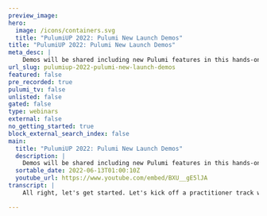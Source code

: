 ```yaml
---
preview_image:
hero:
  image: /icons/containers.svg
  title: "PulumiUP 2022: Pulumi New Launch Demos"
title: "PulumiUP 2022: Pulumi New Launch Demos"
meta_desc: |
    Demos will be shared including new Pulumi features in this hands-on, coding-heavy session. You will learn how to build, deploy, and manage cloud ap...
url_slug: pulumiup-2022-pulumi-new-launch-demos
featured: false
pre_recorded: true
pulumi_tv: false
unlisted: false
gated: false
type: webinars
external: false
no_getting_started: true
block_external_search_index: false
main:
  title: "PulumiUP 2022: Pulumi New Launch Demos"
  description: |
    Demos will be shared including new Pulumi features in this hands-on, coding-heavy session. You will learn how to build, deploy, and manage cloud applications with infrastructure as code, powered by popular programming languages. You can expect to pick up new best practices for taming cloud complexity and supercharging your productivity when building with modern cloud architectures.
  sortable_date: 2022-06-13T01:00:10Z
  youtube_url: https://www.youtube.com/embed/BXU__gE5lJA
transcript: |
    All right, let's get started. Let's kick off a practitioner track with uh Kat Cosgrove who will be joined by engineers Kyle Dickler and Aaron Friel who actually built the Java and the support to show you some cool demos and dig in even deeper. Hey, y'all, thank you for joining us at Pulumi up. I hope you enjoyed the opening keynote. We had some pretty exciting announcements but we didn't have quite enough time within the keynote to do justice to the two things. We were most excited about the introduction of support for Yaml and support for Java. I am here to help with that. My name is Kat Cosgrove, staff developer advocate here at Pulumi. I will be your guide and I'm joined by two colleagues today, Aaron Friel and Kyle Dickler. We'll be giving you an overview of both features including demos and some ideal use cases. So let's dive in for the ops folks in the crowd. We're excited to introduce Yaml support for Pulumi. This is designed with simplicity in mind and it's ideal for smaller and less complex deployments. If you're coming from another environment that uses Yaml, this is gonna look very familiar to you if you have experience with Kubernetes deployments, this is going to look nearly identical. L for Pulumi has access to all core features of Pulumi. It's also able to consume outputs from other Pulumi programs and can even use components written in other supported languages. So it's it's pretty flexible uh now because it is YAML, you don't have access to things like loops. But if you do reach a point where the expressivity of a programming language is required a Pulumi program written in YAML can be quickly and easily converted to the supported programming language of your choice using the Pulumi cli. So what does that look like to help? I've got my coworker Aaron Freel here to show off some possible applications of Pulumi for Yaml. So I will now toss it over to him. Yeah. Thank you, Kat for introducing me. Uh I'm here to walk through a few quick demos of the new Pulumi Yaml language support. Um We're gonna walk through demoing setting up a S3 static website. You can probably already see that on the screen. Uh We're gonna stand up an Eks Cluster, we're gonna play some things to it and then we're gonna do something a little more magical. We're gonna convert that YL into Python and typescript uh to start out with. I want to talk through uh this S3 website pluming program. So, uh if you're familiar with Pulumi, you've probably seen the Pulumi dot YL project file before we've extended it with a few new things. I'm gonna go through these sort of top to bottom here. Uh and highlight uh we are setting the run time to YAML that's gonna use our language host and uh that will ship with the Pulumi cli uh built in. You're gonna be able to clear resources in your Pulumi dot L. Uh We are declaring a my bucket resource and we're using our API docs to get this type string here. Uh The top first part of the type string is the Pulumi package that's providing it. Um And some packages we'll use a hierarchical scheme. A US has a wide variety of resources. So we're gonna be looking under the S3 colon bucket for this uh resource and we're gonna be declaring some properties. We support all of the rich properties that we have in our API do for ya. So we're gonna give this an explicit name. I've already uh practiced standing this up. Uh We're gonna give this uh a website declaration, so we're gonna have it serve a static website. Uh And then we're also gonna give it a uh an index uh document to be able to store in that. So we're gonna create a bucket object resource, declare uh properties on that bucket. And this is where we, because we are controlling the YAML uh execution. If you will, uh we can do things like variable interpolation so we can uh use a dollar sign and curly brackets to refer back to this resource. Um You can do this in either order I could put the index above my bucket. And uh what we'll do is when we read this EML document, we're gonna reorder anything uh in order to avoid cycles for one thing uh and detect those and, and by an error. Uh but also to um ensure that resources are created in the, the appropriate order, right, the bucket has to exist before we can create an object in it. We're gonna insert this uh object as an index dot html and we're going to then uh put a asset uh as the source. So we do support our assets and archives. We have six flavors of those from file assets to uh nested uh sort of like tar file, sort of assets where you can specify multiple files within a single asset. Um We're just using a single static string here. Uh We're gonna serve this uh malformed H two L five document that just has a, a heading saying hello with uh with love from Plumy. Uh We're gonna set that to public read of course. Uh And then we're going to set the content type uh so that we can actually pull that down with curl and get a, a nice output. Lastly, um in order to actually get that output into my cli, um we're going to declare some outputs, we're gonna set the bucket, endpoint uh output to, again, we're gonna interpolate this uh variable reference using the dollar sign. Curly brackets. Refer to my bucket, refer to the website out endpoint output on that bucket. So just do a quick demo of what that looks like. Let's go back here. I'm gonna do a stack in it. DEV and I'm gonna do put config but need to set a region and me up. So again, this is baked into the plume cli as of today. And my mistake there, let's uh select yes on Flew Me up and you'll see that this creates AAA S3 bucket, puts that object there uh and makes that accessible uh via the S3 URL. Uh And I'm just gonna give that about five seconds here uh to ensure that uh I don't uh hit a, a negative DNS cash uh when I try to curl that. So I'm going to do a plumy stack, output bucket pin point. And I see that I have successfully pushed this uh index dot html uh into this bucket. So I can use plumy to deploy static websites um with sort of arbitrary complexity there. Um This is a fairly straightforward example though. And uh we think that some of our customers are going to want to use things like our component resources uh such as our eks provider where they will bake in sort of best practices or good defaults. Uh And I want to show an example of what that looks like here with an EKS example. So um starting out, we have uh a, an additional uh key here. We have a variables decoration in those variables. We are declaring two variables. And uh if you're familiar with deploying to ad us, you often need to do things like get the default VPC ID uh or get the list of subnets within a VPC. Um Those would be considered functions in our API docs and we do support those in Yem, this is what one of those looks like. It's a function in voke anywhere we support a uh an expression in our syntax, we support replacing that expression with just an object. So this is an object containing a single key function invoke. And you can then specify again from our A P A dot API docs sorry. And then you can specify from our API docs, the uh type of this function or the, the name of this function, uh any arguments that it requires. And optionally if you have a single return uh key that you would like, uh you can ask for just that single I id for example key. Um or you could get back an object and store that in the variable and use again our uh interpolation syntax to be able to retrieve properties off of that similar thing with the Subnet I DS. We're going to be invoking the easy to get Subnet I DS function and we're gonna be passing it the VPC ID that we previously acquired. And then I think this is the really magical part here is this entire cluster declaration is only nine lines of code using our Eks provider uh specifying Eks colon cluster, specifying the VPC and subnet I DS that we declared earlier and declaring a fairly small size cluster for our use case here. Um with just uh two instances T two medium. And uh and then for us to be able to actually operate on this cluster, we're gonna pull out the cube config that uh an S or uh app team user uh might need to access that cluster. Now, I'm gonna spare folks uh having to go through watching an entire ES cluster go up, but I will show what that looks like in terms of a preview experience uh before we move into a sort of a pre baked cluster to deploy some resources on top of it. Um So you can see here uh even though I specified only a single EKS cluster of resource, that component contains a wealth of other things that are required in order to securely and correctly deploy EKS into an Amazon uh account. So uh I will go over all of those uh subs resources. Uh But this is I think the power of packaging up component resources in our registry. Uh And we hope to expand that in the future lastly for our uh YAML uh program demos Um I'm going to take that EKS cluster and demonstrate how we can use that cluster decl declaration to deploy some Kubera resources onto the cluster in the same YAML program. So obtaining some of the same uh levels of sequencing and complexity that you can get in a uh in one of our other supported languages uh without having to buy into all of the complexity of well having to run and run time or compile a program for those other languages. So I'm adding a few new things into this uh document. First, we have a configuration key. Uh This is equivalent to in our other language being able to say uh the config dot get boolean get string. Uh This is in case you have a default value that you want to provide uh for referencing, config we can specify a default here. And if then a user were to override that and I'm gonna switch over to the stat config I could set image name to anything I chose here. And that would then override uh the config on a per stack basis for that uh project. So now I'm gonna stick with though my default of uh just a simple uh web server image that I've pushed up. And I'm gonna go over uh some of the new parts of this document. So I've taken the existing EKS cluster that we just previously looked at and I've highlighted using uh my editor some of the new changes here. So first, I've added a new variable which is uh not a string or boolean, but it's actually a map and it's a, it's a Yel or Jason S uh map and it's defining a key map, a key app, sorry. And it's defining a key app uh with the value of engine demo. And that's just to avoid some repetition later on in the document. Um For folks who are familiar with KTIS, you often have to provide this uh labels uh property in multiple places. This just simplifies that. So how do we deploy onto a cluster waiting for that previously defined UK S cluster uh to spin up? Well, we start by deploying a provider resource. So this is going to then provide the configuration for future resources that we want to deploy into a particular community provider. Um And the flexibility this offers is you could potentially have multiple uh PP sorry. And the flexibility that this offers is that you could potentially have multiple cum providers in the same uh Pulumi program and deploy into multiple clusters. Uh One, you know one resource into the first cluster, one resource into the second and coordinate more complex uh deployments. In our case, we've declared a single KS provider resource. We're gonna pass in that cube config that we had shown earlier as an output. We're gonna deploy a demo name space and we're taking advantage of plume's automatic naming. So when we deploy this demo uh name space Pulumi is going to generate a suffix of uh demo dash and then it's gonna generate some base 64 esque uh uh suffix so that we don't conflict with any other resources deployed in the cluster. Um So all we have to provide is that provider option. The next uh two resources here um should be extremely familiar for cumbers professionals. Um We've got a uh apps V one deployment and the content of this resource, the properties is almost verbatim what you would see via cube cuddle get uh output into em. Uh The only difference being that we have uh these app labels uh as I mentioned earlier. Um and the ability to then interpolate in, for example, uh what that auto generated name, space name is going to be. So uh lastly uh as well, uh we have that image name pulled in from our config so we can have a different image in each environment that we want to deploy to for each stack. Uh We declare a service um again, very, very similar to uh what a KTIS get service output would look like uh just with these interpolated uh invariables and we have an output of a host name uh again, pulling off some output that would we have to it would sorry. And we have an output of a host name that depends upon the uh the status of the load balancer having completed. Um So we we will correctly await for that service uh to deploy and for an elastic load balancer host name to be assigned to it. Uh in order to be able to provide a useful host name for the user to use immediately after the stack uh is deployed. All right. And now let's look at what it looks like to Pulumi up this cluster and the resources into it. So, uh we're starting out with an EKS cluster that I had previously deployed. So we should only see the provider uh name space deployment and service to access that deployment. Uh spin up in this preview. That's indeed uh what we see and make the terminal a little larger. You can see the whole plan here and the host name is an output because we don't necessarily know what the elastic load balancer is going to assign to that service. We're gonna have to await it after deployment. So let's watch that happen here. Um This should be pretty quick uh is a little faster deploy than uh Eks. And uh then we're gonna get that elastic load balancer uh host name as a output. So you can see the deployment is finished initializing. Um We're waiting for that service to acquire a internal and an external IP and now the elastic load balancer has assigned a host name to it. Excellent. Uh We've waited a second for that host name to be available. We're now going to uh request it and we can see that we've pushed up uh this engine X Doer image with a very simple web page available on ELB. So that's how you can structure uh Plumy L projects from, from simple to fairly complex. Um But uh there may be some cases where you need to uh exit out of the YL environment and go to uh Python or typescript or any of our other supported languages. And we do want to uh enable our cloud engineers to do so uh when they reach that point where they need to reach for a loop or they need to reach for some more complexity or an external library. Um So I'm gonna go back to that first uh S3 example to highlight our last and I think the most exciting feature of the YO launch. So we are introducing a uh what we call Pulumi convert. Uh We're gonna be able to convert from a source to a destination language and project um starting with our Gammel uh language support. So Pulumi convert, I'm gonna convert this S3 website example. So again, this is just the static website uh deployed three. I'm gonna convert that to Python. I'm gonna write that to the as Python directory. And uh while it's experimental, I got these nice little hearts displaying and you're gonna see it spinning up a Python virtual environment, uh installing the necessary dependencies. And uh shortly we're gonna see that it's gonna tell us that we can just CD into that directory. Uh And plu me up and we should have our program now converted to Python uh with full fidelity. All right. So it says that I can change directory is that says that I can run flew me up and we should see no differences here. Um Again, this is a full fidelity conversion of the YAML program into Python. And what does that look like inside as Python? Of course, we have some of the uh extra directories that Python has created. We have a virtual environment. We have a main dot pie, which is where our Pulumi program now lives. And uh inside, we have our same resource declarations, but now converted to Python including as you can see uh handling things like uh the supply in order to be able to get the website endpoint and then interpolate it into a string. So you can see here where there are some advantages of YAML uh where we've actually shaved away some of the complexity. But uh when you do need to go to a Python or a typescript, we do support that as well. And um just to demo that typescript support, I'm gonna now convert that to typescript and we will shortly see uh a typescript version of our program again, installing dependencies, we invoking N PM here and uh we're gonna pull down everything you need in order to be able to run a plume me up in that project uh as if you had originally written this in typescript. Fantastic. And now we have the same program again now in typescript using typescript syntax formatted uh and using our fluy dot interpolate syntax there. Thank you so much for your time today and thank you, Kat, back to you. Thank you for that demo reel. And for those of you interested in the JB M, we are excited to announce support for Java 11 and higher including languages like Ska Cot, uh closure groovy, whatever you'll get the same support for Pulumi core features that you enjoy using any of our other supported languages. Plus the feature rich rich ecosystem of the JB M that you're already used to. That means the ability to use any number of JB M languages, all of the autocomplete and error support you get from your favorite ID ES testing frameworks and more now for your infrastructure, not just your application code will soon also be introducing Java support for the Pulumi automation API policy is code and multi-language component authoring. This is a huge step for our mission to make infrastructures code accessible to all flavors of developers. And a huge boon for JB M developers who want to be able to manage their infrastructure programmatically without learning A DS L ready to see it in action. I would like to introduce to you Kyle Bixler who's here to show off some of our favorite use cases for Pulumi and Java. Take it away. Kyle. Hi, I'm Kyle. I'm a developer on the Pulumi Java project. And I'm here today to show off two stacks that deploy one of them deploys an EKS cluster, which is Amazon managed Kubernetes uh and an S3 bucket that's able to be accessed by that cluster through uh role based access con uh role based access control. Uh The other stack I'm demoing is going to be a Java Spring application that you're gonna be able to deploy to that cluster using uh Java itself. So a lot of the Java does out there that, you know, are really happy about using java and might want to be able to use Java for more than just their application code. Don't have to, you know, write the L or configuration language in order to do it. So the first stack that I'm gonna show today is gonna be that Kuti stack. Uh This is more of a stack that an operations team would be working on. And first, I'm gonna open up the build dot gradle in order to get started with this, you're gonna want to, well, one, I'd recommend just copying the build that gradle itself because it's set up properly and it has the dependencies you need. So if you have uh com dot Pulumi Pulumi, in order to be able to use the engine and then you have whatever providers you want to use right here. So if you want to import an AWS provider. You would do com dot Pulumi and an aws. If you want GCP, you put GCP here instead. Ok. So now that we've, uh covered just kind of the set up stuff, I'm gonna go right into the stack itself. So if you see here, we want to import Pulumi, uh comes out Pulumi Pulumi. And then in our main function, we want to use this run method on that class to be able to call this function over here. This function takes a context object in order to be able to, you know, cry define exports and to be able to interact with your poli config. So if you look here, we have support for, you know, in teen, you can see like what what uh methods are on this object and you can kind of consume them. It's really, really nice. So down here, you see we uh we export from the stack, the cube config and the bucket name that we're deploying. And because we want to be able to use this in our spring our spring good application stack to be able to deploy it to the C cluster we're deploying here. So at the end of this function, you're gonna want to return the context dot exports uh call and uh or the context dot exports uh return value. And now that we've kind of covered this uh function, we want to move into the stack that's deploying this. So if we look or the function that's deploying this. So if you look in here, we've got pretty basic setup. You wanna create a bucket call by calling the constructor and you want to create a policy to read from that bucket by, you know, calling the constructor for this policy. They're imported uh through this uh through normal java imports. You see the policies pulled in through the IM wild card and you pull in the bucket through this S3 import. And one thing you'll notice is that we have overrides to be able to er overloads to be able to, you know, call it with just the name and then it constructs it with the default arguments or you want to pass in a, you know, the arguments that you wanna configure your resource with. So for the policy, we want to configure what the policy actually is. So we have this policy function on here to set it on the builder. So if you look over here, we have the, we grab the bucket name and we grab the bucket name over here and we in line it over here, there are probably a lot of, you probably want to do some parameter checking on this if you do it, if you do this yourself. But for the sake of this demo, we wanted to leave it pretty concise. So we have some helper functions down here to return the name of the bucket and also the read policy because we want to be able to use that later on in order for our EKS cluster to be able to read from this bucket. So the next part is going to be deploying the EKS cluster. So we use our EKS provider to do this. So if you look in here, we have uh we have a cluster that we're declaring. So you'll notice that this has 33 arguments. You have the name, you have the arguments for this cluster and you have this uh resource options builder. And you'll notice that we set protect to be true. We don't want to accidentally delete this for our demo because it takes a really long time to spin these things back up. And one thing I'd like to mention is that you can, you get the nice rich intelligent that everyone loves about Java and inte to be able to like get a type information of what you, what you can configure and what you can put in there. So that, and in order to build this cluster, we need to get information about the VPC ID and the submit I DS. So we have some functions up here on this ECG functions class that can get that for you. So if you see here, we call this get VPC method and then we pass it some parameters and then it gives us the VPC ID as an output. You can see inte tells us it's an output string. So another cool thing is that EC2 functions, you can see all the functions you have at your disposal through in teen, which is really nice. I think that the get AMI one will probably be the most useful one to most people. But um other uh so you have other methods or other data source methods that you can access. For example, since we're pulling in the I AM import, we can actually check what IM functions are here. Can see that a lot of these things would be kind of a pain to look up in documentation or right here at your fingertips, tips and including some of the documentation ourselves uh that we put in here ourselves. Now, the documentation that we have is in markdown and Java doc takes uh html. So we're still, we still need to format that a little more nicely, but hence this is preview and I am writing this in pre preview. So if the things look a little bit, uh if things look a little unpolished, it's uh it's just gonna get better. So, all right, we deploy our cluster over here and then we want to attach the rules that we passed in through the arguments, you know, classic Java, you know, classic Java stuff and we attach the role to be able to read from the bucket to the cluster. So now when someone deploys an application to this cluster, they will be able to read from that bucket. So now that we've kind of covered this stack, you'd probably pro so, all right, I might wanna mention, I should mention we have some helper functions over here to get the cub config and we have a function over here. Try not to look at it too much. It might hurt your eyes but working, but working with the L and Jason inside of Java is not necessarily my strong suit, but I'm sure that there are a bunch of very seasoned Java developers out there that know that have ways of, of, of uh working with this easily. So we export these from our stack and then we export the bucket name from our stack as well. And let me just run a Pulumi up. I've already, I've already run this ahead of time because like I said, the cluster takes a very long time to spin up. Also note that we marked the cube configure secret because there is a certificate in there and we don't want to leak that on the screen. So help with this or so it says the cluster is ready. It's running, the stack should be good to go while this, while this is running, I will go into the other stack that I'm that uh I wanted to show off. It looks like it finished. You can see the keep configures output here, bucket names, output here. Now let's look into the other stack I wanna use. So as I know. So this is a spring boot application. So if you look here, we have a rest, we have our uh controllers and we want to build it and deploy it to a cloud provider. So, what I'm gonna do is I'm just gonna run, uh, so we want to run repackage and build this as a war and we want to run Pulumi up on it. So I'm gonna run these now in order to, you know, because it takes a little bit of time. So it's running the test suite that you guys probably that, you know, normal uh Java would probably put together and making sure that it's sane and it's gonna put together the war file and, and uh start pulling me up. So while that's going on, uh let me show off the stack in here, we see the familiar Pulumi run the imports we had before in the Pulumi stack. Now, we actually, we, we actually use this context object here to get the config and then we are going to use this cluster stack reference uh parameter that we have in our config in order to uh be able to reference the stack we just deployed. Now, if you notice here, there's uh two stack references while working on this, I found a little, a little bug in during pre preview uh and it, and it's uh fixed now, but so just disregard this line. So if you look here, we get the output of bucket, we get the bucket name and the cube config and we save them to variables and then we're go we passed in the jar path which is going to point to this uh this wire file over here and to specify to this jar deployment that that's what we want to put on the uh put in the S3 bucket. So if you notice here, this is not ARG, this is actually a function that passes in an ARG builder. So one of the cool things about Java is everyone's is uh do not repeat yourself. So if you know what this is going to take, you can, you can have it take a function that gives you what it knows it's gonna take and then you can configure it yourself. So in here we have this builder that's able to configure it properly. Now, one of the so might as well show off the uh deployment arcs. And if you'll notice here, we use Lamb box. So Lambo is this nice annotations library that adds a lot of really boiler plate stuff with just annotations. And a lot of there's a lot of people that like it and some people that might, I guess maybe some people that might not use it themselves, but it's there. And I just want to show off that you can in fact use, use it for your uh your Pulumi stacks. So now that we've shown off configuring the arguments, I'll step into this char deployment. So if you look here, we are inheriting from this uh component resource and we call super in order to set it up, we get the arguments and then we're going to deploy that jar to the S3 bucket we got in. So if you look here, we create a file asset with the file path and then we upload the jar to S3. Now, you're probably wondering why we want to do that. So in order, so for running this demo, I didn't want to have to put together a Docker file because that's not Java. So I instead had it so that we have an a kit container that pulls down the s the application from the S3 bucket and then mounts it to a volume and then she then the Java or the open JDK runs that jar from that mounted volume. So you don't have to. So it's very fast. You don't have to worry too much about Docker. At least in this demo. Maybe you want to use it for, maybe you want to use it yourself because you know, there's obviously benefits for having saved artifacts, but really it's really up to you. So we pass in this custom resources option, we pass uh we tell it that the parents of this resource is this component, the custom resource. And then we return to the, the jar that we just uploaded. So the next part is going to be deploying the application of kubernetes. So we pass in the cob config that we got from our other stack and the bucket object that we just deployed. And we go in here. And first we create a the resource options that has the cooper netti provider set up so that it can control that cluster. So it sets it up in here. If you look here, we have the config into this uh provider and then we also set the parent to this so that all of the resources inherit from it or not inherit from it are attached to it. And then we go down here and we're going to create a name space. So we want to build a name space, we want to create a name space and then pass the cluster resource options to tell it that this is the cluster, we want to create the name space in. So down here, we have created our app labels, we create our metadata builder and then down here, you'll see the deployment. Now, this deployment can look scary at first. But if you've deployed something, you know that this is kind of how yeah, well represents their stuff. It's it's basically a tree document structure. So the Yamal is pretty much like a little bit 1 to 11 of the nicer parts though is that we do get completion. So if you don't know exactly what's supposed to go here, it'll tell you that you can't put something somewhere and it makes it, uh a little more comfortable, a little safer and more comfortable to use instead of trying to, uh navigate blindly in the dark about what the value is supposed to be. Now, one thing to note is that it has, we have type safety, but one of the problems that you still have is that your strings, you, you have type safety. You know, it's a string, but you don't know that the format of the string is correct. So if you've noticed this is a huge blob of code over here, there's like a lot of lines. So you can actually split this out into your own function with parameters and then add some uh some asserts or checks to make sure that the parameters are same. So if you run into a problem where the value is getting passed in, that shouldn't get passed in, you can catch it ahead of time and not and save yourself like a night of debugging to find that one of the parameters you're passing in is not, it has a slash in it and slashes aren't allowed and Guberti just complaints about that. So in order to accomplish the thing that I mentioned earlier with grabbing the, the jar from S3, we have created a volume over here. We've configured it with uh with uh empty, with the uh basic options for empty directories and we are going to mount it to this init container and have this init container use the AWS Cli Docker image and then pull this re pull this asset from S3 into this volume. Then we have this Java container that mounts that volume right here and then it runs it over here, which is pretty cool. We expose the port over here the 80 80 then we have a service over here that will make it available for you to use. Now, now that this is done built since this is finished building already, I will run the supply function and hopefully it should work out. Let me full screen this a little more. So it's a little prettier. So this this code will also output an end point from it so that we can just kind of go navigate to that end point and you know, it's more convenient, this might take uh like 30 seconds to a minute. So while this is deploying, I guess I can, I can open up the Pulumi Java Ribo. Uh And if you look here, you can see that we have some templates available. So we have some templates available, you know Aws Java, Azure, Java, GCP, Java. And uh so you can like be able to run Pulumi new and be able to use these templates. Uh Another cool example I have is a running a Groovy program or a Groovy Halloumi program. Uh because like cat mentioned, we do support the JVM. So you know, a lot of people might have a little bit of fun seeing what they can run on there. So if we look here, this thing is finally finished deploying and we're gonna navigate to it. So I have to put a slash here because I use HT BS everywhere. And if we go here, we should see that the connection was reset and look here, we can see that our app was now deployed. So see, since we know, oh, definitely works because we saw that, you know, uh we saw an error message that was very dynamic. All right. And that's pretty much my demo. So tell us what you think about uh how our library is set up. Tell us what you like what you don't, what could be better and you know, it will help us be able to steer the direction of this uh of this uh framework. All right, and back to your cat. Thanks for that Kyle. And thank you everyone for joining us for this introduction to Pulumi, support for Yaml and Java. We're really excited for this launch and we hope that you are too code examples for all Pulumi packages now include sample code for Yaml and Java as do our getting started guides. So take them for a spin and let us know what you think. Enjoy the rest of Pulumi up.

---
```

